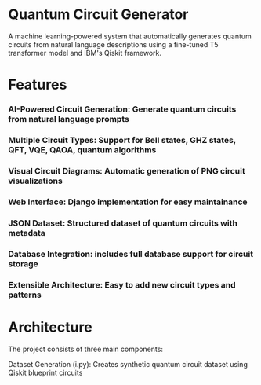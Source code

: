 # Quantum Circuit Generator
A machine learning-powered system that automatically generates quantum circuits from natural language descriptions using a fine-tuned T5 transformer model and IBM's Qiskit framework.

# Features

### AI-Powered Circuit Generation: Generate quantum circuits from natural language prompts
### Multiple Circuit Types: Support for Bell states, GHZ states, QFT, VQE, QAOA, quantum algorithms
### Visual Circuit Diagrams: Automatic generation of PNG circuit visualizations
### Web Interface: Django implementation for easy maintainance
### JSON Dataset: Structured dataset of quantum circuits with metadata
### Database Integration: includes full database support for circuit storage
### Extensible Architecture: Easy to add new circuit types and patterns

# Architecture
The project consists of three main components:

Dataset Generation (i.py): Creates synthetic quantum circuit dataset using Qiskit blueprint circuits
